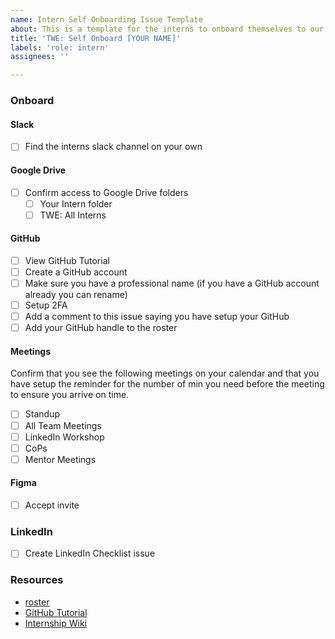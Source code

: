 ```yaml
---
name: Intern Self Onboarding Issue Template
about: This is a template for the interns to onboard themselves to our resources
title: 'TWE: Self Onboard [YOUR NAME]'
labels: 'role: intern'
assignees: ''

---
```


### Onboard

#### Slack
- [ ] Find the interns slack channel on your own

#### Google Drive
- [ ] Confirm access to Google Drive folders
  - [ ] Your Intern folder
  - [ ] TWE: All Interns

#### GitHub
- [ ] View GitHub Tutorial
- [ ] Create a GitHub account 
- [ ] Make sure you have a professional name  (if you have a GitHub account already you can rename)
- [ ] Setup 2FA
- [ ] Add a comment to this issue saying you have setup your GitHub
- [ ] Add your GitHub handle to the roster

#### Meetings
Confirm that you see the following meetings on your calendar and that you have setup the reminder for the number of min you need before the meeting to ensure you arrive on time.
- [ ] Standup
- [ ] All Team Meetings
- [ ] LinkedIn Workshop
- [ ] CoPs
- [ ] Mentor Meetings

#### Figma
- [ ] Accept invite

### LinkedIn
- [ ] Create LinkedIn Checklist issue

### Resources
- [roster](https://docs.google.com/spreadsheets/d/1wbYWX5ycNV-imK6e-5qO44sDtGAcsHXmI6Q3ZKtVM6M/edit#gid=0)
- [GitHub Tutorial](https://docs.google.com/presentation/d/1whmhdRGeqrz0FbPl5TsQ59_PiJSNVTKdKhAhYxx-GYQ/edit#slide=id.p)
- [Internship Wiki](https://github.com/hackforla/internship/wiki/Interns-summer-2022)
